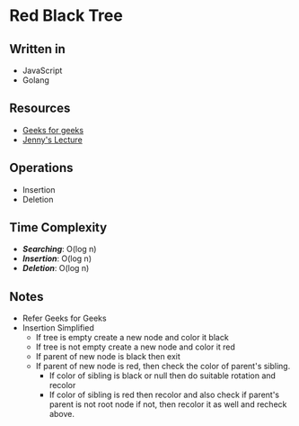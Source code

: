 # **Red Black Tree**

## Written in
* JavaScript
* Golang

## Resources
* [Geeks for geeks](https://www.geeksforgeeks.org/red-black-tree-set-1-introduction-2/) 
* [Jenny's Lecture](https://www.youtube.com/watch?v=3RQtq7PDHog&t=2s) 



## Operations
* Insertion 
* Deletion


## Time Complexity
* **_Searching_**: O(log n)
* **_Insertion_**: O(log n)
* **_Deletion_**: O(log n)

## Notes
* Refer Geeks for Geeks
* Insertion Simplified 
    * If tree is empty create a new node and color it black
    * If tree is not empty create a new node and color it red
    * If parent of new node is black then exit
    * If parent of new node is red, then check the color of parent's sibling.
        * If color of sibling is black or null then do suitable rotation and recolor
        * If color of sibling is red then recolor and also check if parent's parent is not root node if not, then recolor it as well and recheck above.


